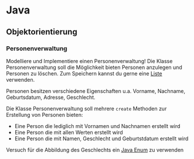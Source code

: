 # Java 

## Objektorientierung 

### Personenverwaltung 

Modelliere und Implementiere einen Personenverwaltung! 
Die Klasse Personenverwaltung soll die Möglichkeit bieten Personen anzulegen und Personen zu löschen. 
Zum Speichern kannst du gerne eine [Liste](https://docs.oracle.com/javase/7/docs/api/java/util/List.html) verwenden.

Personen besitzen verschiedene Eigenschaften u.a. Vorname, Nachname, Geburtsdatum, Adresse, Geschlecht. 

Die Klasse Personenverwaltung soll mehrere `create` Methoden zur Erstellung von Personen bieten: 
* Eine Person die lediglich mit Vornamen und Nachnamen erstellt wird
* Eine Person die mit allen Werten erstellt wird
* Eine Person die mit Namen, Geschlecht und Geburtstdatum erstellt wird

Versuch für die Abbildung des Geschlechts ein [Java Enum](https://www.w3schools.com/java/java_enums.asp) zu verwenden
